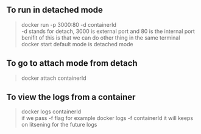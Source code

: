 ## **To run in detached mode**
> docker run -p 3000:80 -d containerId<br>
> -d stands for detach, 3000 is external port and 80 is the internal port<br>
> benifit of this is that we can do other thing in the same terminal<br>
> docker start default mode is detached mode<br>

## **To go to attach mode from detach**
> docker attach containerId<br>

## **To view the logs from a container**
> docker logs containerId<br>
> if we pass -f flag for example docker logs -f containerId it will keeps on litsening for the future logs<br>